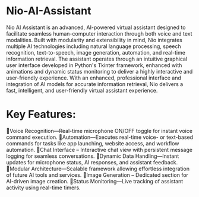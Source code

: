 ﻿# Nio-AI-Assistant

Nio AI Assistant is an advanced, AI-powered virtual assistant designed to facilitate seamless human-computer interaction through both voice and text modalities. Built with modularity and extensibility in mind, Nio integrates multiple AI technologies including natural language processing, speech recognition, text-to-speech, image generation, automation, and real-time information retrieval.
The assistant operates through an intuitive graphical user interface developed in Python's Tkinter framework, enhanced with animations and dynamic status monitoring to deliver a highly interactive and user-friendly experience.
With an enhanced, professional interface and integration of AI models for accurate information retrieval, Nio delivers a fast, intelligent, and user-friendly virtual assistant experience.


# Key Features: 
Voice Recognition—Real-time microphone ON/OFF toggle for instant voice command execution.
Automation—Executes real-time voice- or text-based commands for tasks like app launching, website access, and workflow automation.
Chat Interface – Interactive chat view with persistent message logging for seamless conversations.
Dynamic Data Handling—Instant updates for microphone status, AI responses, and assistant feedback.
Modular Architecture—Scalable framework allowing effortless integration of future AI tools and services.
Image Generation – Dedicated section for AI-driven image creation.
Status Monitoring—Live tracking of assistant activity using real-time timers.

